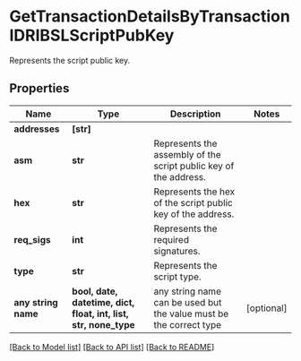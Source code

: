 # GetTransactionDetailsByTransactionIDRIBSLScriptPubKey

Represents the script public key.

## Properties
Name | Type | Description | Notes
------------ | ------------- | ------------- | -------------
**addresses** | **[str]** |  | 
**asm** | **str** | Represents the assembly of the script public key of the address. | 
**hex** | **str** | Represents the hex of the script public key of the address. | 
**req_sigs** | **int** | Represents the required signatures. | 
**type** | **str** | Represents the script type. | 
**any string name** | **bool, date, datetime, dict, float, int, list, str, none_type** | any string name can be used but the value must be the correct type | [optional]

[[Back to Model list]](../README.md#documentation-for-models) [[Back to API list]](../README.md#documentation-for-api-endpoints) [[Back to README]](../README.md)


